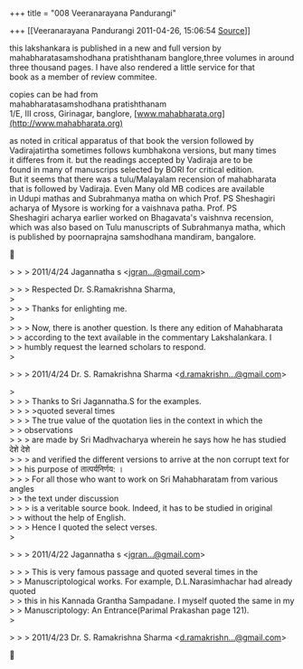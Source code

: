 +++
title = "008 Veeranarayana Pandurangi"

+++
[[Veeranarayana Pandurangi	2011-04-26, 15:06:54 [Source](https://groups.google.com/g/bvparishat/c/WNL_eV5xZrA)]]



this lakshankara is published in a new and full version by  
mahabharatasamshodhana pratishthanam banglore,three volumes in around  
three thousand pages. I have also rendered a little service for that  
book as a member of review commitee.

copies can be had from  
mahabharatasamshodhana pratishthanam  
1/E, III cross, Girinagar, banglore, [www.mahabharata.org](http://www.mahabharata.org)

as noted in critical apparatus of that book the version followed by  
Vadirajatirtha sometimes follows kumbhakona versions, but many times  
it differes from it. but the readings accepted by Vadiraja are to be  
found in many of manuscrips selected by BORI for critical edition.  
But it seems that there was a tulu/Malayalam recension of mahabharata  
that is followed by Vadiraja. Even Many old MB codices are available  
in Udupi mathas and Subrahmanya matha on which Prof. PS Sheshagiri  
acharya of Mysore is working for a vaishnava patha. Prof. PS  
Sheshagiri acharya earlier worked on Bhagavata's vaishnva recension,  
which was also based on Tulu manuscripts of Subrahmanya matha, which  
is published by poornaprajna samshodhana mandiram, bangalore.



\> \> \> 2011/4/24 Jagannatha s \<[jgran...@gmail.com]()\>

  
\> \> \> Respected Dr. S.Ramakrishna Sharma,  
\>  
\> \> \> Thanks for enlighting me.  
\>  
\> \> \> Now, there is another question. Is there any edition of Mahabharata  
\> \> according to the text available in the commentary
Lakshalankara. I  
\> \> humbly request the learned scholars to respond.  
\>  

\> \> \> 2011/4/24 Dr. S. Ramakrishna Sharma \<[d.ramakrishn...@gmail.com]()\>

  
\>  
\> \> \> Thanks to Sri Jagannatha.S for the examples.  
\> \> \> \>quoted several times  
\> \> \> The true value of the quotation lies in the context in which the  
\> \> observations  
\> \> \> are made by Sri Madhvacharya wherein he says how he has studied देशे देशे  
\> \> \> and verified the different versions to arrive at the non corrupt text for  
\> \> his purpose of तात्पर्यनिर्णय: ।  
\> \> \> For all those who want to work on Sri Mahabharatam from various angles  
\> \> the text under discussion  
\> \> \> is a veritable source book. Indeed, it has to be studied in original  
\> \> without the help of English.  
\> \> \> Hence I quoted the select verses.  
\>  

\> \> \> 2011/4/22 Jagannatha s \<[jgran...@gmail.com]()\>

  
\> \> \> This is very famous passage and quoted several times in the  
\> \> Manuscriptological works. For example, D.L.Narasimhachar had already quoted  
\> \> this in his Kannada Grantha Sampadane. I myself quoted the same in my  
\> \> Manuscriptology: An Entrance(Parimal Prakashan page 121).  
\>  

\> \> \> 2011/4/23 Dr. S. Ramakrishna Sharma \<[d.ramakrishn...@gmail.com]()\>



